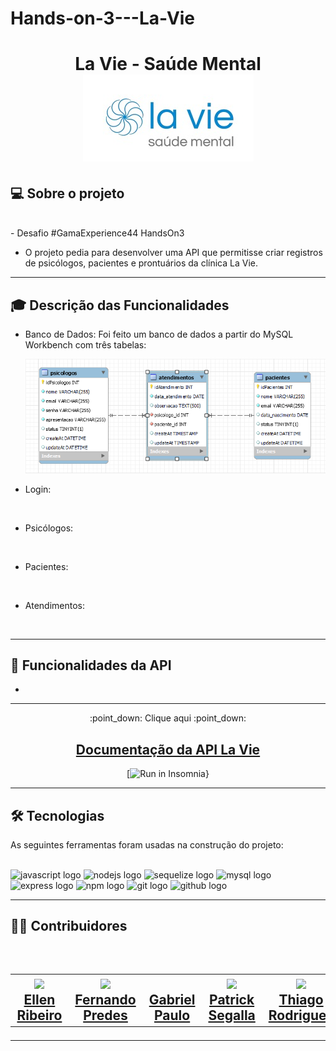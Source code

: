 # Hands-on-3---La-Vie


<h1 align=center> La Vie - Saúde Mental </hi> <br>

<img src="./docs/LaVie.jpeg" alt="LaVie">

## 💻 Sobre o projeto

<br>
- Desafio #GamaExperience44 HandsOn3

- O projeto pedia para desenvolver uma API que permitisse criar registros de psicólogos, pacientes e prontuários da clínica La Vie.

---

## :mortar_board: Descrição das Funcionalidades

- Banco de Dados:
  Foi feito um banco de dados a partir do MySQL Workbench com três tabelas:

  <img src="./docs/DER.png" alt="DER">

  <br>

- Login:
  
  <br>

- Psicólogos:
  
  <br>

- Pacientes:
  
  <br>

- Atendimentos:
 
  <br>

---

## :file_folder: Funcionalidades da API

- 

---

<div align="center">
<p>:point_down: Clique aqui :point_down:  </p> 
 <h2> <a href="" >  Documentação da API La Vie</a>  </h2>

[![Run in Insomnia}]()

</div>

---


## 🛠 Tecnologias

As seguintes ferramentas foram usadas na construção do projeto:
<br><br>

<div align="left">
  <img src="https://cdn.jsdelivr.net/gh/devicons/devicon/icons/javascript/javascript-original.svg" height="40" width="52" alt="javascript logo"  />
  <img src="https://cdn.jsdelivr.net/gh/devicons/devicon/icons/nodejs/nodejs-original.svg" height="40" width="52" alt="nodejs logo"  />
  <img src="https://cdn.jsdelivr.net/gh/devicons/devicon/icons/sequelize/sequelize-original.svg" height="40" width="52" alt="sequelize logo"  />
  <img src="https://cdn.jsdelivr.net/gh/devicons/devicon/icons/mysql/mysql-original.svg" height="40" width="52" alt="mysql logo"  />
  <img src="https://cdn.jsdelivr.net/gh/devicons/devicon/icons/express/express-original.svg" height="40" width="52" alt="express logo"  />
  <img src="https://cdn.jsdelivr.net/gh/devicons/devicon/icons/npm/npm-original-wordmark.svg" height="40" width="52" alt="npm logo"  />
  <img src="https://cdn.jsdelivr.net/gh/devicons/devicon/icons/git/git-original.svg" height="40" width="52" alt="git logo"  />
  <img src="https://cdn.jsdelivr.net/gh/devicons/devicon/icons/github/github-original.svg" height="40" width="52" alt="github logo"  />
</div>

---

<h2> 👨‍💻 Contribuidores </h2><br>

<h2>
<table align=center>
  <tr>

   <td align="center"> <img src="https://avatars.githubusercontent.com/u/102426768?v=4" width=175/></br><a href="https://www.linkedin.com/in/ellen-ribeiro-borges-7371811bb/"> Ellen Ribeiro </a>
   </td>
   <td align="center"> <img src="https://avatars.githubusercontent.com/u/76272470?v=4"  width=175/></br><a href="https://www.linkedin.com/in/fernando-predes-b1545838/"> Fernando Predes </a>
   </td>
    <td align="center"> <img src="" width=175/></br><a href=""> Gabriel Paulo </a>
   </td>
    <td align="center"> <img src="https://avatars.githubusercontent.com/u/100455177?v=4" width=175/> </br><a href="https://www.linkedin.com/in/patricksegalla/"> Patrick Segalla </a>
   </td>
    <td align="center"> <img src="https://avatars.githubusercontent.com/u/109247611?v=4" width=175/> </br><a href="https://www.linkedin.com/in/raphael-anizio-da-silva-0173211b8/"> Thiago Rodrigues </a>
   </td>
   
  </tr>
</table> </h2>

---
